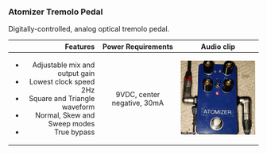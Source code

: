 ### Atomizer Tremolo Pedal

Digitally-controlled, analog optical tremolo pedal.

| Features | Power Requirements | Audio clip |
|--------:|:------------------:|:----------:|
|<ul><li>Adjustable mix and output gain</li><li>Lowest clock speed 2Hz</li><li>Square and Triangle waveform</li><li>Normal, Skew and Sweep modes</li><li>True bypass</li></ul>|9VDC, center negative, 30mA|[![Watch the demo](docs/Atomizer.gif)](https://www.instagram.com/p/BsmGDgeASrn/)|

